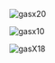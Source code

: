 ![gasx20](https://github.com/i3dm/Zavionix/assets/8968780/28142f9d-5446-4820-be14-ba028509d570)


![gasx10](https://github.com/i3dm/Zavionix/assets/8968780/81ddf4c3-2a87-4efa-be56-1cc8f5260638)


![gasX18](https://github.com/i3dm/Zavionix/assets/8968780/ce1901f6-62eb-482c-b333-d804f71ff1a8)
